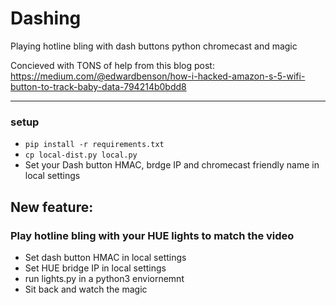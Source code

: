 # Dashing

Playing hotline bling with dash buttons python chromecast and magic

Concieved with TONS of help from this blog post: 
https://medium.com/@edwardbenson/how-i-hacked-amazon-s-5-wifi-button-to-track-baby-data-794214b0bdd8

----------

### setup
- ```pip install -r requirements.txt```
- ```cp local-dist.py local.py```
- Set your Dash button HMAC, brdge IP and chromecast friendly name in local settings

## New feature:
### Play hotline bling with your HUE lights to match the video
- Set dash button HMAC in local settings
- Set HUE bridge IP in local settings
- run lights.py in a python3 enviornemnt
- Sit back and watch the magic
